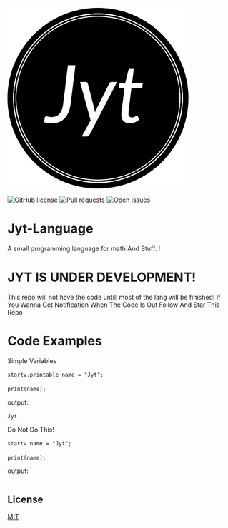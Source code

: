 ![alt text](https://github.com/1Chip1/Jyt-Language/blob/main/logo.png?raw=true)

<a href="https://github.com/1Chip1/Jyt-Language/blob/master/LICENSE">
    <img alt="GitHub license" src="https://img.shields.io/github/license/1Chip1/Jyt-Language">
</a>
<a href="https://github.com/1Chip1/Jyt-Language/issues">
    <img alt="Pull requests" src="https://shields.io/github/issues-pr/1Chip1/Jyt-Language">
</a>
<a href="https://github.com/1Chip1/Jyt-Language/issues">
    <img alt="Open issues" src="https://shields.io/github/issues/1Chip1/Jyt-Language">
</a>

# Jyt-Language
A small programming language for math And Stuff.
!
# JYT IS UNDER DEVELOPMENT!
This repo will not have the code untill most of the lang will be finished!
If You Wanna Get Notification When The Code Is Out Follow And Star This Repo

# Code Examples
Simple Variables
```
startv.printable name = "Jyt";

print(name);
```
output:
```
Jyt
```


Do Not Do This!
```
startv name = "Jyt";

print(name);
```
output:
```
```

## License
[MIT](https://choosealicense.com/licenses/mit/)

